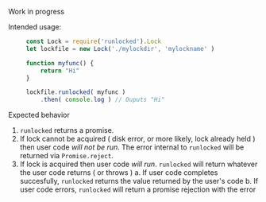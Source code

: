 Work in progress

Intended usage:

```javascript
     const Lock = require('runlocked').Lock
     let lockfile = new Lock('./mylockdir', 'mylockname' )

     function myfunc() {
         return "Hi"
     }

     lockfile.runlocked( myfunc )
         .then( console.log ) // Ouputs "Hi"

```

Expected behavior




   1. `runlocked` returns a promise.
   2. If lock cannot be acquired ( disk error, or more likely, lock already held )
      then user code *will not be run*.  The error internal to `runlocked` will be returned via `Promise.reject`.
   3. If lock is acquired then user code *will run*. `runlocked` will return whatever the user code returns ( or throws )
     a. If user code completes succesfully, `runlocked` returns the value returned by the user's code
     b. If user code errors, `runlocked` will return a promise rejection with the error


